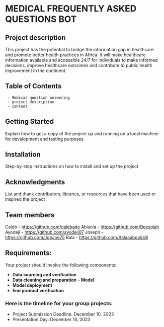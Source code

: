 # MEDICAL FREQUENTLY ASKED QUESTIONS BOT

## Project description 
This project has the potential to bridge the information gap in healthcare and promote 
better health practices in Africa. It will make healthcare information available and 
accessible 24/7 for individuals to make informed decisions, improve healthcare 
outcomes and contribute to public health improvement in the continent.

## Table of Contents
     - Medical question answering
     - project description
     - content

## Getting Started 
Explain how to get a copy of the project up and running on a local machine for development and testing purposes

## Installation
Step-by-step instructions on how to install and set up the project

## Acknowledgments
List and thank contributors, libraries, or resources that have been used or inspired the project

## Team members
Caleb  - https://github.com/calebade
Abisola  - https://github.com/Beesolah
Ayodeji - https://github.com/ayodeji07
Joseph - https://github.com/JoeJoe75
Bala - https://github.com/Balaaabduljalil

## Requirements:
Your project should involve the following components:
- **Data sourcing and verification**
- **Data cleaning and preparation**
– **Model**
- **Model deployment**
- **End product verification**

### Here is the timeline for your group projects:
- Project Submission Deadline: December 10, 2023
- Presentation Day: December 16, 2023
